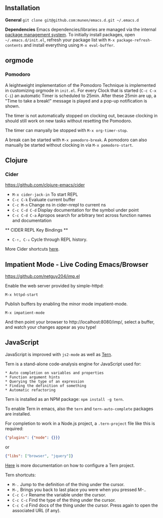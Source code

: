 ## Installation

**General**
`git clone git@github.com:munen/emacs.d.git ~/.emacs.d`

**Dependencies**
Emacs dependencies/libraries are managed via the internal
[package management system](https://www.gnu.org/software/emacs/manual/html_node/emacs/Packages.html#Packages). To
initially install packages, open `~/.emacs.d/init.el`, refresh your
package list with `M-x package-refresh-contents` and install
everything using `M-x eval-buffer`.

## orgmode
### Pomodoro
A leightweight implementation of the Pomodoro Technique is
implemented in customizing orgmode in `init.el`. For every Clock that
is started (`C-c C-x C-i`) an automatic Timer is scheduled to
25min. After these 25min are up, a "Time to take a break!" message is
played and a pop-up notification is shown.

The timer is not automatically stopped on clocking out, because
clocking in should still work on new tasks without resetting the
Pomodoro.

The timer can manyally be stopped with `M-x org-timer-stop`.

A break can be started with `M-x pomodoro-break`. A pomodoro can also
manually be started without clocking in via `M-x pomodoro-start`.

## Clojure

### Cider
https://github.com/clojure-emacs/cider

* `M-x cider-jack-in` To start REPL
* `C-c C-k` Evaluate current buffer
* `C-c M-n` Change ns in cider-nrepl to current ns
* `C-c C-d C-d` Display documentation for the symbol under point
* `C-c C-d C-a` Apropos search for arbitrary text across function names and documentation

** CIDER REPL Key Bindings **

* `C-↑, C-↓` Cycle through REPL history.

More Cider shortcuts [here](https://github.com/clojure-emacs/cider#cider-mode).

## Impatient Mode - Live Coding Emacs/Browser

https://github.com/netguy204/imp.el

Enable the web server provided by simple-httpd:

    M-x httpd-start

Publish buffers by enabling the minor mode impatient-mode.

    M-x impatient-mode

And then point your browser to http://localhost:8080/imp/, select a
buffer, and watch your changes appear as you type!

## JavaScript

JavaScript is improved with `js2-mode` as well as [Tern](http://ternjs.net/).

Tern is a stand-alone code-analysis engine for JavaScript used for:

    * Auto completion on variables and properties
    * Function argument hints
    * Querying the type of an expression
    * Finding the definition of something
    * Automatic refactoring

Tern is installed as an NPM package: `npm install -g tern`.

To enable Tern in emacs, also the `tern` and `tern-auto-complete`
packages are installed.

For completion to work in a Node.js project, a `.tern-project` file like this is required:

```json
{"plugins": {"node": {}}}
```

or
```json
{"libs": ["browser", "jquery"]}
```

[Here](http://ternjs.net/doc/manual.html#configuration) is more
documentation on how to configure a Tern project.

Tern shortcuts:

* `M-.` Jump to the definition of the thing under the cursor.
* `M-,` Brings you back to last place you were when you pressed M-..
* `C-c C-r` Rename the variable under the cursor.
* `C-c C-c` Find the type of the thing under the cursor.
* `C-c C-d` Find docs of the thing under the cursor. Press again to open the associated URL (if any).
